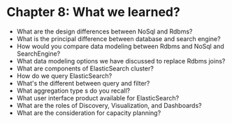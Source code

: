 # Chapter 8: What we learned?

* What are the design differences between NoSql and Rdbms?
* What is the principal difference between database and search engine?
* How would you compare data modeling between Rdbms and NoSql and SearchEngine?
* What data modeling options we have discussed to replace Rdbms joins?
* What are components of ElasticSearch cluster?
* How do we query ElasticSearch?
* What's the different between query and filter?
* What aggregation type s do you recall?
* What user interface product available for ElasticSearch?
* What are the roles of Discovery, Visualization, and Dashboards?
* What are the consideration for capacity planning?